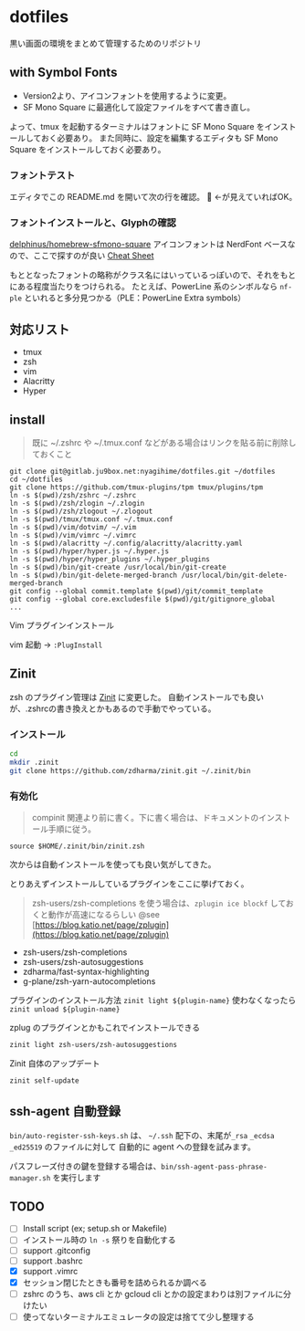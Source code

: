 # dotfiles

黒い画面の環境をまとめて管理するためのリポジトリ

## with Symbol Fonts

- Version2より、アイコンフォントを使用するように変更。
- SF Mono Square に最適化して設定ファイルをすべて書き直し。

よって、tmux を起動するターミナルはフォントに SF Mono Square をインストールしておく必要あり。
また同時に、設定を編集するエディタも SF Mono Square をインストールしておく必要あり。

### フォントテスト

エディタでこの README.md を開いて次の行を確認。
 ←が見えていればOK。

### フォントインストールと、Glyphの確認

[delphinus/homebrew-sfmono-square](https://github.com/delphinus/homebrew-sfmono-square)
アイコンフォントは NerdFont ベースなので、ここで探すのが良い
[Cheat Sheet](https://www.nerdfonts.com/cheat-sheet)

もととなったフォントの略称がクラス名にはいっているっぽいので、それをもとにある程度当たりをつけられる。
たとえば、PowerLine 系のシンボルなら `nf-ple` といれると多分見つかる（PLE：PowerLine Extra symbols）

## 対応リスト

- tmux
- zsh
- vim
- Alacritty
- Hyper

## install

> 既に ~/.zshrc や ~/.tmux.conf などがある場合はリンクを貼る前に削除しておくこと

```shell
git clone git@gitlab.ju9box.net:nyagihime/dotfiles.git ~/dotfiles
cd ~/dotfiles
git clone https://github.com/tmux-plugins/tpm tmux/plugins/tpm
ln -s $(pwd)/zsh/zshrc ~/.zshrc
ln -s $(pwd)/zsh/zlogin ~/.zlogin
ln -s $(pwd)/zsh/zlogout ~/.zlogout
ln -s $(pwd)/tmux/tmux.conf ~/.tmux.conf
ln -s $(pwd)/vim/dotvim/ ~/.vim
ln -s $(pwd)/vim/vimrc ~/.vimrc
ln -s $(pwd)/alacritty ~/.config/alacritty/alacritty.yaml
ln -s $(pwd)/hyper/hyper.js ~/.hyper.js
ln -s $(pwd)/hyper/hyper_plugins ~/.hyper_plugins
ln -s $(pwd)/bin/git-create /usr/local/bin/git-create
ln -s $(pwd)/bin/git-delete-merged-branch /usr/local/bin/git-delete-merged-branch
git config --global commit.template $(pwd)/git/commit_template
git config --global core.excludesfile $(pwd)/git/gitignore_global
...
```

Vim プラグインインストール

vim 起動 → `:PlugInstall`

## Zinit

zsh のプラグイン管理は [Zinit](https://github.com/zdharma/zinit) に変更した。
自動インストールでも良いが、.zshrcの書き換えとかもあるので手動でやっている。

### インストール

```zsh
cd
mkdir .zinit
git clone https://github.com/zdharma/zinit.git ~/.zinit/bin
```

### 有効化

> compinit 関連より前に書く。下に書く場合は、ドキュメントのインストール手順に従う。

```zshrc
source $HOME/.zinit/bin/zinit.zsh
```

次からは自動インストールを使っても良い気がしてきた。

とりあえずインストールしているプラグインをここに挙げておく。

> zsh-users/zsh-completions を使う場合は、`zplugin ice blockf` しておくと動作が高速になるらしい
> @see [https://blog.katio.net/page/zplugin](https://blog.katio.net/page/zplugin)

- zsh-users/zsh-completions
- zsh-users/zsh-autosuggestions
- zdharma/fast-syntax-highlighting
- g-plane/zsh-yarn-autocompletions

プラグインのインストール方法 `zinit light ${plugin-name}`
使わなくなったら `zinit unload ${plugin-name}`

zplug のプラグインとかもこれでインストールできる

```zsh
zinit light zsh-users/zsh-autosuggestions
```

Zinit 自体のアップデート

```bash
zinit self-update
```

## ssh-agent 自動登録

`bin/auto-register-ssh-keys.sh` は、
`~/.ssh` 配下の、末尾が`_rsa` `_ecdsa` `_ed25519` のファイルに対して
自動的に agent への登録を試みます。

パスフレーズ付きの鍵を登録する場合は、`bin/ssh-agent-pass-phrase-manager.sh` を実行します

## TODO

- [ ] Install script (ex; setup.sh or Makefile)
- [ ] インストール時の `ln -s` 祭りを自動化する
- [ ] support .gitconfig
- [ ] support .bashrc
- [x] support .vimrc
- [x] セッション閉じたときも番号を詰められるか調べる
- [ ] zshrc のうち、aws cli とか gcloud cli とかの設定まわりは別ファイルに分けたい
- [ ] 使ってないターミナルエミュレータの設定は捨てて少し整理する
